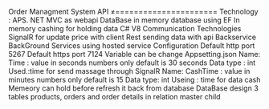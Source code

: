 Order Managment System API
≠======================
Technology : 
      APS. NET MVC as webapi
      DataBase in memory database using EF 
      In memory cashing for holding data
      C# V8
Communication  Technologies 
      SignalR for update price with client 
      Rest sending data with api 
Backservice 
      BackGround Services using hosted service 
Configuration 
     Default http port 5267 
     Default https port 7124
Variable can be change 
      Appsetting.json 
         Name:  Time : value in seconds numbers only default is 30 seconds 
         Data type : int
         Used.:time for send massage through SignalR 
       Name: CashTime : value in minutes numbers only default is 15 
      Data type: int
      Useing : time for data cash Memeory can hold before refresh it back from database 
DataBase design 3 tables products, orders and order details in relation master child

